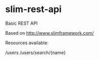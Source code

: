 # slim-rest-api
Basic REST API

Based on http://www.slimframework.com/

Resources available:

/users
/users/search/{name}
